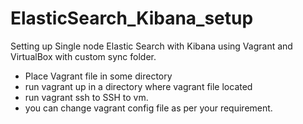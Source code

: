 # ElasticSearch_Kibana_setup
Setting up Single node Elastic Search with Kibana  using Vagrant and VirtualBox with custom sync folder.
* Place Vagrant file in some directory
* run vagrant up in a directory where vagrant file located
* run vagrant ssh to SSH to vm.
* you can change vagrant config file as per your requirement.
